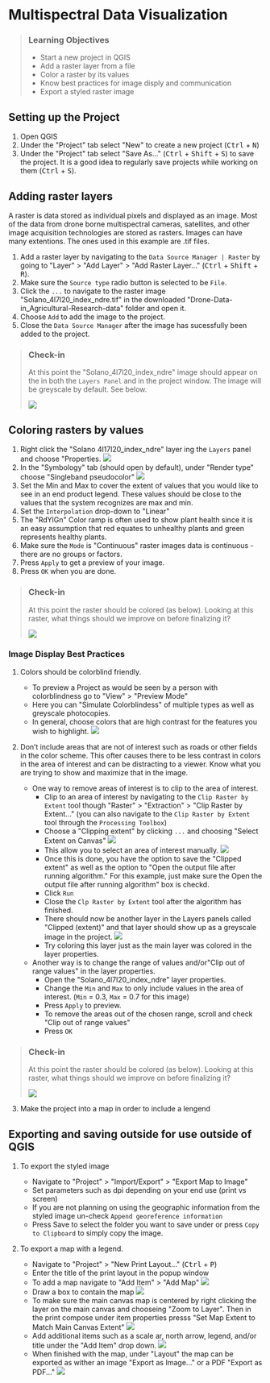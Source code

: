 # Multispectral Data Visualization

> ### Learning Objectives
>
> * Start a new project in QGIS
> * Add a raster layer from a file
> * Color a raster by its values
> * Know best practices for image disply and communication
> * Export a styled raster image

## Setting up the Project

1. Open QGIS
2. Under the "Project" tab select "New" to create a new project (<kbd>Ctrl</kbd> + <kbd>N</kbd>)
3. Under the "Project" tab select "Save As..." (<kbd>Ctrl</kbd> + <kbd>Shift</kbd> + <kbd>S</kbd>) to save the project. It is a good idea to regularly save projects while working on them (<kbd>Ctrl</kbd> + <kbd>S</kbd>).

## Adding raster layers

A raster is data stored as individual pixels and displayed as an image. Most of the data from drone borne multispectral cameras, satellites, and other image acquisition technologies are stored as rasters. Images can have many extentions. The ones used in this example are .tif files. 

1. Add a raster layer by navigating to the `Data Source Manager | Raster` by going to "Layer" > "Add Layer" > "Add Raster Layer..." (<kbd>Ctrl</kbd> + <kbd>Shift</kbd> + <kbd>R</kbd>).
2. Make sure the `Source type` radio button is selected to be `File`.
3. Click the `...` to navigate to the raster image "Solano_4l7l20_index_ndre.tif" in the downloaded "Drone-Data-in_Agricultural-Research-data" folder and open it. 
4. Choose `Add` to add the image to the project.
5. Close the `Data Source Manager` after the image has sucessfully been added to the project. 

> ### Check-in
>
> At this point the "Solano_4l7l20_index_ndre" image should appear on the in both the `Layers Panel` and in the project window. The image will be greyscale by default. See below.
>
> ![](/img/check-in-1.png)

## Coloring rasters by values

1.	Right click the "Solano 4l17l20_index_ndre" layer ing the `Layers` panel and choose "Properties.
![](/img/coloring-rasters-1.png)
2.	In the "Symbology" tab (should open by default), under "Render type" choose "Singleband pseudocolor"
![](/img/coloring-rasters-2.png)
3.	Set the Min and Max to cover the extent of values that you would like to see in an end product legend. These values should be close to the values that the system recognizes are max and min.
4. Set the `Interpolation` drop-down to "Linear"
5. The "RdYlGn" Color ramp is often used to show plant health since it is an easy assumption that red equates to unhealthy plants and green represents healthy plants.
6.	Make sure the `Mode` is "Continuous" raster images data is continuous - there are no groups or factors.
7.	Press `Apply` to get a preview of your image.
8.	Press `OK` when you are done. 


> ### Check-in
>
> At this point the raster should be colored (as below). Looking at this raster, what things should we improve on before finalizing it?
>
> ![](/img/check-in-2.png)

### Image Display Best Practices 

1. Colors should be colorblind friendly. 
	+ To preview a Project as would be seen by a person with colorblindness go to "View" > "Preview Mode"
	+ Here you can "Simulate Colorblindess" of multiple types as well as greyscale photocopies. 
	+ In general, choose colors that are high contrast for the features you wish to highlight. 
![](/img/display-bp-1.png)

2. Don’t include areas that are not of interest such as roads or other fields in the color scheme. This ofter causes there to be less contrast in colors in the area of interest and can be distracting to a viewer. Know what you are trying to show and maximize that in the image.
	+ One way to remove areas of interest is to clip to the area of interest.
		+ Clip to an area of interest by navigating to the `Clip Raster by Extent` tool though "Raster" > "Extraction" > "Clip Raster by Extent..." (you can also navigate to the `Clip Raster by Extent` tool through the `Processing Toolbox`)
		+ Choose a "Clipping extent" by clicking `...` and choosing "Select Extent on Canvas"
		![](/img/clipping-by-extent-1.png)
		+ This allow you to select an area of interest manually. 
		![](/img/clipping-by-extent-2.png)
		+ Once this is done, you have the option to save the "Clipped extent" as well as the option to "Open the output file after running algorithm." For this example, just make sure the Open the output file after running algorithm" box is checkd.
		+ Click `Run`
		+ Close the `Clp Raster by Extent` tool after the algorithm has finished. 
		+ There should now be another layer in the Layers panels called "Clipped (extent)" and that layer should show up as a greyscale image in the project.
		![](/img/clipping-by-extent-3.png)
		+ Try coloring this layer just as the main layer was colored in the layer properties. 
	+ Another way is to change the range of values and/or"Clip out of range values" in the layer properties.
		+ Open the "Solano_4l7l20_index_ndre" layer properties.
		+ Change the `Min` and `Max` to only include values in the area of interest. (`Min` = 0.3, `Max` = 0.7 for this image)
		+ Press `Apply` to preview. 
		+ To remove the areas out of the chosen range, scroll and check "Clip out of range values"
		+ Press `OK`

> ### Check-in
>
> At this point the raster should be colored (as below). Looking at this raster, what things should we improve on before finalizing it?
>
> ![](/img/check-in-3.png)

3.  Make the project into a map in order to include a lengend 


## Exporting and saving outside for use outside of QGIS

1. To export the styled image
	+ Navigate to "Project" > "Import/Export" > "Export Map to Image"
	+ Set parameters such as dpi depending on your end use (print vs screen)
	+ If you are not planning on using the geographic information from the styled image un-check `Append georeference information`
	+ Press Save to select the folder you want to save under or press `Copy to Clipboard` to simply copy the image. 

2. To export a map with a legend. 
	+ Navigate to "Project" > "New Print Layout..."  (<kbd>Ctrl</kbd> + <kbd>P</kbd>)
	+ Enter the title of the print layout in the popup window
	+ To add a map navigate to "Add Item" > "Add Map" 
	![](/img/map-1.png)
	+ Draw a box to contain the map
	![](/img/map-2.png)
	+ To make sure the main canvas map is centered by right clicking the layer on the main canvas and chooseing "Zoom to Layer". Then in the print compose under item properties presss "Set Map Extent to Match Main Canvas Extent"
	![](/img/map-3.png)
	+ Add additional items such as a scale ar, north arrow, legend, and/or title under the "Add Item" drop down.
	![](/img/map-4.png)
	+ When finished with the map, under "Layout" the map can be exported as wither an image "Export as Image..." or a PDF "Export as PDF..."
	![](/img/map-5.png)


